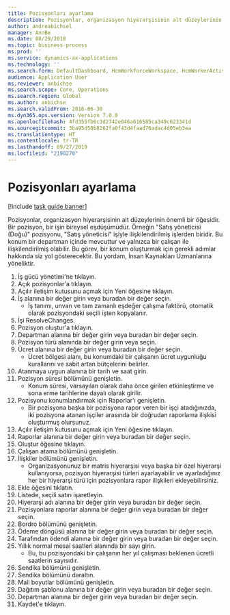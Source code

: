 ```yaml
---
title: Pozisyonları ayarlama
description: Pozisyonlar, organizasyon hiyerarşisinin alt düzeylerinin önemli bir öğesidir.
author: andreabichsel
manager: AnnBe
ms.date: 08/29/2018
ms.topic: business-process
ms.prod: ''
ms.service: dynamics-ax-applications
ms.technology: ''
ms.search.form: DefaultDashboard, HcmWorkforceWorkspace, HcmWorkerActivityChart, HcmAllWorkersListPart, HcmPosition, HcmPositionNewPosition, HcmJobLookup, HcmPositionReportsToDialog, HcmPositionLookup, FinancialDimensionDefaultTemplatesLookup, DimensionLookup
audience: Application User
ms.reviewer: anbichse
ms.search.scope: Core, Operations
ms.search.region: Global
ms.author: anbichse
ms.search.validFrom: 2016-06-30
ms.dyn365.ops.version: Version 7.0.0
ms.openlocfilehash: 4fd355fb6c3d2742e046a616585ca349c623341d
ms.sourcegitcommit: 3ba95d50b8262fa0f43d4faad76adac4d05eb3ea
ms.translationtype: HT
ms.contentlocale: tr-TR
ms.lasthandoff: 09/27/2019
ms.locfileid: "2190270"
---
```

# <a name="set-up-positions"></a>Pozisyonları ayarlama

[!include [task guide banner](../../includes/task-guide-banner.md)]

Pozisyonlar, organizasyon hiyerarşisinin alt düzeylerinin önemli bir öğesidir. Bir pozisyon, bir işin bireysel eşdüşümüdür. Örneğin "Satış yöneticisi (Doğu)" pozisyonu, "Satış yöneticisi" işiyle ilişkilendirilmiş işlerden biridir. Bu konum bir departman içinde mevcuttur ve yalnızca bir çalışan ile ilişkilendirilmiş olabilir. Bu görev, bir konum oluşturmak için gerekli adımlar hakkında siz yol gösterecektir. Bu yordam, İnsan Kaynakları Uzmanlarına yöneliktir.

1. İş gücü yönetimi'ne tıklayın.
2. Açık pozisyonlar'a tıklayın.
3. Açılır iletişim kutusunu açmak için Yeni öğesine tıklayın.
4. İş alanına bir değer girin veya buradan bir değer seçin.
    * İş tanımı, unvan ve tam zamanlı eşdeğer çalışma faktörü, otomatik olarak pozisyondaki seçili işten kopyalanır.  
5. İşi ResolveChanges.
6. Pozisyon oluştur'a tıklayın.
7. Departman alanına bir değer girin veya buradan bir değer seçin.
8. Pozisyon türü alanında bir değer girin veya seçin.
9. Ücret alanına bir değer girin veya buradan bir değer seçin.
    * Ücret bölgesi alanı, bu konumdaki bir çalışanın ücret uygunluğu kurallarını ve sabit artan bütçelerini belirler.  
10. Atanmaya uygun alanına bir tarih ve saat girin.
11. Pozisyon süresi bölümünü genişletin.
    * Konum süresi, varsayılan olarak daha önce girilen etkinleştirme ve sona erme tarihlerine dayalı olarak girilir.  
12. Pozisyonu konumlandırmak için Raporlar'ı genişletin.
    * Bir pozisyona başka bir pozisyona rapor veren bir işçi atadığınızda, iki pozisyona atanan işçiler arasında bir doğrudan raporlama ilişkisi oluşturmuş olursunuz.  
13. Açılır iletişim kutusunu açmak için Yeni öğesine tıklayın.
14. Raporlar alanına bir değer girin veya buradan bir değer seçin.
15. Oluştur öğesine tıklayın.
16. Çalışan atama bölümünü genişletin.
17. İlişkiler bölümünü genişletin.
    * Organizasyonunuz bir matris hiyerarşisi veya başka bir özel hiyerarşi kullanıyorsa, pozisyon hiyerarşisi türleri ayarlayabilir ve ayarladığınız her bir hiyerarşi türü için pozisyonlara rapor ilişkileri ekleyebilirsiniz.  
18. Ekle öğesini tıklatın.
19. Listede, seçili satırı işaretleyin.
20. Hiyerarşi adı alanına bir değer girin veya buradan bir değer seçin.
21. Pozisyonlara raporlar alanına bir değer girin veya buradan bir değer seçin.
22. Bordro bölümünü genişletin.
23. Ödeme döngüsü alanına bir değer girin veya buradan bir değer seçin.
24. Tarafından ödendi alanına bir değer girin veya buradan bir değer seçin.
25. Yıllık normal mesai saatleri alanında bir sayı girin.
    * Bu, bu pozisyondaki bir çalışanın her yıl çalışması beklenen ücretli saatlerin sayısıdır.  
26. Sendika bölümünü genişletin.
27. Sendika bölümünü daraltın.
28. Mali boyutlar bölümünü genişletin.
29. Dağıtım şablonu alanına bir değer girin veya buradan bir değer seçin.
30. Departman alanına bir değer girin veya buradan bir değer seçin.
31. Kaydet'e tıklayın.

